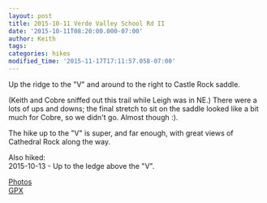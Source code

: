 ```yaml
---
layout: post
title: 2015-10-11 Verde Valley School Rd II
date: '2015-10-11T08:20:00.000-07:00'
author: Keith
tags: 
categories: hikes
modified_time: '2015-11-17T17:11:57.058-07:00'
---
```


Up the ridge to the "V" and around to the right to Castle Rock saddle.

(Keith and Cobre sniffed out this trail while Leigh was in NE.) There
were a lots of ups and downs; the final stretch to sit on the saddle
looked like a bit much for Cobre, so we didn't go. Almost though :).  
  
The hike up to the "V" is super, and far enough, with great views of
Cathedral Rock along the way.  
  
Also hiked:  
2015-10-13 - Up to the ledge above the "V".  
  
[Photos](https://goo.gl/photos/41Z3x9sKohH6xiCL6)  
[GPX](https://drive.google.com/file/d/0B05YxhE9Av-PWW9peEZzX0RtSGM/view?usp=sharing)  
  
